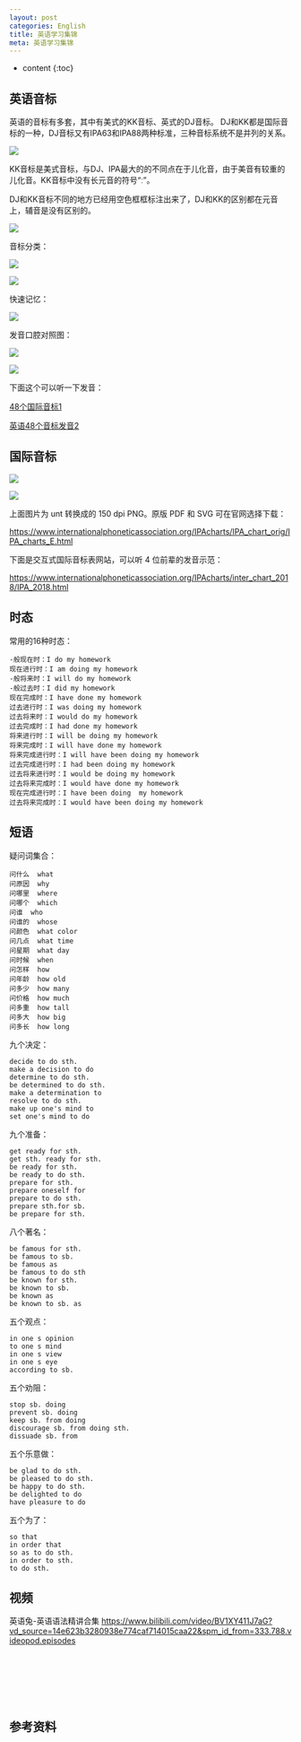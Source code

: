 ```yaml
---
layout: post
categories: English
title: 英语学习集锦
meta: 英语学习集锦
---
```

* content
{:toc}

## 英语音标

英语的音标有多套，其中有美式的KK音标、英式的DJ音标。
DJ和KK都是国际音标的一种，DJ音标又有IPA63和IPA88两种标准，三种音标系统不是并列的关系。

![]({{site.baseurl}}/images/20210617/20210617204420.png)

KK音标是美式音标，与DJ、IPA最大的的不同点在于儿化音，由于美音有较重的儿化音。KK音标中没有长元音的符号“ː”。

DJ和KK音标不同的地方已经用空色框框标注出来了，DJ和KK的区别都在元音上，辅音是没有区别的。

![]({{site.baseurl}}/images/20210617/20210617204425.png)

音标分类：

![]({{site.baseurl}}/images/20210617/20210617204430.png)

![]({{site.baseurl}}/images/20210617/20210617204435.jpg)

快速记忆：

![]({{site.baseurl}}/images/20210617/20210617204442.jpg)

发音口腔对照图：

![]({{site.baseurl}}/images/20210617/20210617204520.png)

![]({{site.baseurl}}/images/20210617/20210617204530.png)

下面这个可以听一下发音：

[48个国际音标1](https://mp.weixin.qq.com/s?__biz=MzIwODg4Mzc5OA==&mid=2247510410&idx=4&sn=ed69027becac452cc0b9df7acbc1e669&chksm=977eb0b3a00939a580b7d420eeb8a228251e758807796f580bcc7d3b685badb7db0b7ad0fd70&cur_album_id=2152428405210873863&scene=189#wechat_redirect)

[英语48个音标发音2](https://mp.weixin.qq.com/s?__biz=MzIwODg4Mzc5OA==&mid=2247520379&idx=4&sn=31dee032aeac0c72c81591448d13f9a4&chksm=977e8942a0090054f8d259d28ebe2708c311ff0baeee792e9a8c1405835ec7d6a7f2e7e159a3&cur_album_id=2152428405210873863&scene=189#wechat_redirect)

## 国际音标

![]({{site.baseurl}}/images/20210617/20210617204830.png)

![]({{site.baseurl}}/images/20210617/20210617204835.png)

上面图片为 unt 转换成的 150 dpi PNG。原版 PDF 和 SVG 可在官网选择下载：

<https://www.internationalphoneticassociation.org/IPAcharts/IPA_chart_orig/IPA_charts_E.html>

下面是交互式国际音标表网站，可以听 4 位前辈的发音示范：

<https://www.internationalphoneticassociation.org/IPAcharts/inter_chart_2018/IPA_2018.html>

## 时态
 
常用的16种时态：

    -般现在时：I do my homework
    现在进行时：I am doing my homework
    -般将来时：I will do my homework
    -般过去时：I did my homework
    现在完成时：I have done my homework
    过去进行时：I was doing my homework
    过去将来时：I would do my homework
    过去完成时：I had done my homework
    将来进行时：I will be doing my homework
    将来完成时：I will have done my homework
    将来完成进行时：I will have been doing my homework
    过去完成进行时：I had been doing my homework
    过去将来进行时：I would be doing my homework
    过去将来完成时：I would have done my homework
    现在完成进行时：I have been doing  my homework
    过去将来完成时：I would have been doing my homework
    
## 短语

疑问词集合：

    问什么  what
    问原因  why
    问哪里  where
    问哪个  which
    问谁  who
    问谁的  whose
    问颜色  what color
    问几点  what time
    问星期  what day
    问时候  when
    问怎样  how
    问年龄  how old
    问多少  how many
    问价格  how much
    问多重  how tall
    问多大  how big
    问多长  how long

九个决定：

    decide to do sth.
    make a decision to do
    determine to do sth.
    be determined to do sth.
    make a determination to
    resolve to do sth.
    make up one's mind to
    set one's mind to do

九个准备：

    get ready for sth.
    get sth. ready for sth.
    be ready for sth.
    be ready to do sth.
    prepare for sth.
    prepare oneself for
    prepare to do sth.
    prepare sth.for sb.
    be prepare for sth.
    
八个著名：

    be famous for sth.
    be famous to sb.
    be famous as
    be famous to do sth
    be known for sth.
    be known to sb.
    be known as
    be known to sb. as

五个观点：

    in one s opinion
    to one s mind
    in one s view
    in one s eye
    according to sb.

五个劝阻：

    stop sb. doing
    prevent sb. doing
    keep sb. from doing
    discourage sb. from doing sth.
    dissuade sb. from 

五个乐意做：

    be glad to do sth.
    be pleased to do sth.
    be happy to do sth.
    be delighted to do
    have pleasure to do

五个为了：

    so that
    in order that
    so as to do sth.
    in order to sth.
    to do sth.

## 视频

英语兔-英语语法精讲合集 <https://www.bilibili.com/video/BV1XY411J7aG?vd_source=14e623b3280938e774caf714015caa22&spm_id_from=333.788.videopod.episodes>






<br/><br/><br/><br/><br/>
## 参考资料

